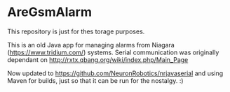 # AreGsmAlarm
This repository is just for thes torage purposes.

This is an old Java app for managing alarms from Niagara (https://www.tridium.com/) systems. 
Serial communication was originally dependant on http://rxtx.qbang.org/wiki/index.php/Main_Page

Now updated to https://github.com/NeuronRobotics/nrjavaserial and using Maven for builds, just so that it can be run for the nostalgy. :)

